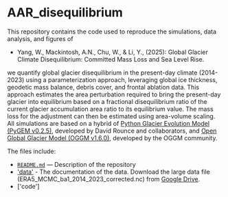 # AAR_disequilibrium
This repository contains the code used to reproduce the simulations, data analysis, and figures of
- Yang, W., Mackintosh, A.N., Chu, W., & Li, Y., (2025): Global Glacier Climate Disequilibrium: Committed Mass Loss and Sea Level Rise.

we quantify global glacier disequilibrium in the present-day climate (2014-2023) using a parameterization approach, leveraging global ice thickness, geodetic mass balance, debris cover, and frontal ablation data. This approach estimates the area perturbation required to bring the present-day glacier into equilibrium based on a fractional disequilibrium ratio of the current glacier accumulation area ratio to its equilibrium value. The mass loss for the adjustment can then be estimated using area-volume scaling. All simulations are based on a hybrid of [Python Glacier Evolution Model (PyGEM v0.2.5)](https://github.com/PyGEM-Community/PyGEM/releases/tag/v0.2.0), developed by David Rounce and collaborators, and [Open Global Glacier Model (OGGM v1.6.0)](https://github.com/OGGM/oggm/releases/tag/v1.6.0), developed by the OGGM community.

The files include:
- [`README.md`](README.md) — Description of the repository
- ['data'](data) - The documentation of the data. Download the large data file (ERA5_MCMC_ba1_2014_2023_corrected.nc) from [Google Drive](https://drive.google.com/file/d/1dm7v9OQjZxV-C2maQvJgCwW4ov6IOO27/view?usp=sharing).
- ['code']
